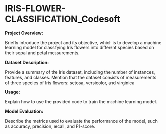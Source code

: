# IRIS-FLOWER-CLASSIFICATION_Codesoft
**Project Overview:**

Briefly introduce the project and its objective, which is to develop a machine learning model for classifying Iris flowers into different species based on their sepal and petal measurements.

**Dataset Description:**

Provide a summary of the Iris dataset, including the number of instances, features, and classes.
Mention that the dataset consists of measurements of three species of Iris flowers: setosa, versicolor, and virginica

**Usage:**

Explain how to use the provided code to train the machine learning model.

**Model Evaluation:**

Describe the metrics used to evaluate the performance of the model, such as accuracy, precision, recall, and F1-score.
